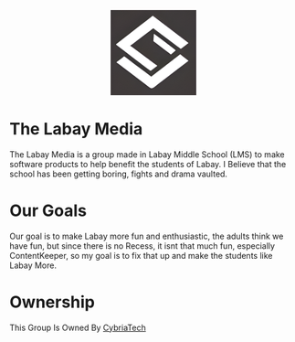 <p align="center">
<kbd>
<img width="150px" src="/img/The Labay Media.png">
</kbd>
</p>

# The Labay Media

The Labay Media is a group made in Labay Middle School (LMS) to make software products to help benefit the students of Labay. I Believe that the school has been getting boring, fights and drama vaulted.

# Our Goals

Our goal is to make Labay more fun and enthusiastic, the adults think we have fun, but since there is no Recess, it isnt that much fun, especially ContentKeeper, so my goal is to fix that up and make the students like Labay More.

# Ownership

This Group Is Owned By <a href="https://github.com/CybriaTech">CybriaTech</a>
